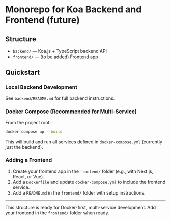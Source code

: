 # Monorepo for Koa Backend and Frontend (future)

## Structure

- `backend/` — Koa.js + TypeScript backend API
- `frontend/` — (to be added) Frontend app

## Quickstart

### Local Backend Development

See `backend/README.md` for full backend instructions.

### Docker Compose (Recommended for Multi-Service)

From the project root:

```sh
docker compose up --build
```

This will build and run all services defined in `docker-compose.yml` (currently just the backend).

### Adding a Frontend

1. Create your frontend app in the `frontend/` folder (e.g., with Next.js, React, or Vue).
2. Add a `Dockerfile` and update `docker-compose.yml` to include the frontend service.
3. Add a `README.md` in the `frontend/` folder with setup instructions.

---

This structure is ready for Docker-first, multi-service development. Add your frontend in the `frontend/` folder when ready.
